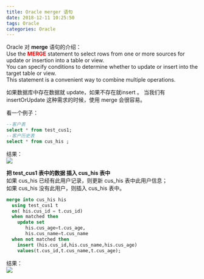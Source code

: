 ```yaml
---
title: Oracle merger 语句
date: 2018-12-11 10:25:50
tags: Oracle
categories: Oracle
---
```


Oracle 对 **merge** 语句的介绍：  
Use the **<font color=red>MERGE</font>** statement to select rows from one or more sources for update or insertion into a table or view.  
You can specify conditions to determine whether to update or insert into the target table or view.  
This statement is a convenient way to combine multiple operations.  

如果数据库中存在数据就 update，如果不存在就insert 。
当我们有 insertOrUpdate 这种需求的时候，使用 merge 会很容易。  

看一个例子：  
```sql
--客户表
select * from test_cus1;
--客户历史表
select * from cus_his ;
```
结果：  
![](https://mitre.oss-cn-hangzhou.aliyuncs.com/blog-2018-12/2018-12-11_101429.png)  

**把 test_cus1 表中的数据 插入 cus_his 表中**  
如果 cus_his 已经有此用户记录，则更新 cus_his 表中此用户信息；  
如果 cus_his 没有此用户，则插入 cus_his 表中。  

```sql
merge into cus_his his
  using test_cus1 t
  on( his.cus_id = t.cus_id)
  when matched then
    update set
       his.cus_age=t.cus_age,
       his.cus_name=t.cus_name
  when not matched then
    insert (his.cus_id,his.cus_name,his.cus_age)
    values(t.cus_id,t.cus_name,t.cus_age);
```
结果：  
![](https://mitre.oss-cn-hangzhou.aliyuncs.com/blog-2018-12/2018-12-11_102252.png)  
